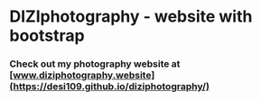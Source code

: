 # DIZIphotography - website with bootstrap

### Check out my photography website at [www.diziphotography.website](https://desi109.github.io/diziphotography/)
